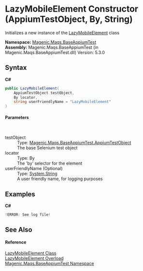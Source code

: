 # LazyMobileElement Constructor (AppiumTestObject, By, String)
 

Initializes a new instance of the <a href="MAQS_5/Appium_AUTOGENERATED/LazyMobileElement_Class">LazyMobileElement</a> class

**Namespace:**&nbsp;<a href="MAQS_5/Appium_AUTOGENERATED/Magenic-Maqs-BaseAppiumTest_Namespace">Magenic.Maqs.BaseAppiumTest</a><br />**Assembly:**&nbsp;Magenic.Maqs.BaseAppiumTest (in Magenic.Maqs.BaseAppiumTest.dll) Version: 5.3.0

## Syntax

**C#**<br />
``` C#
public LazyMobileElement(
	AppiumTestObject testObject,
	By locator,
	string userFriendlyName = "LazyMobileElement"
)
```


#### Parameters
&nbsp;<dl><dt>testObject</dt><dd>Type: <a href="MAQS_5/Appium_AUTOGENERATED/AppiumTestObject_Class">Magenic.Maqs.BaseAppiumTest.AppiumTestObject</a><br />The base Selenium test object</dd><dt>locator</dt><dd>Type: By<br />The 'by' selector for the element</dd><dt>userFriendlyName (Optional)</dt><dd>Type: <a href="http://msdn2.microsoft.com/en-us/library/s1wwdcbf" target="_blank">System.String</a><br />A user friendly name, for logging purposes</dd></dl>

## Examples

**C#**<br />
``` C#
!ERROR: See log file!
```


## See Also


#### Reference
<a href="MAQS_5/Appium_AUTOGENERATED/LazyMobileElement_Class">LazyMobileElement Class</a><br /><a href="MAQS_5/Appium_AUTOGENERATED/LazyMobileElement_Constructor">LazyMobileElement Overload</a><br /><a href="MAQS_5/Appium_AUTOGENERATED/Magenic-Maqs-BaseAppiumTest_Namespace">Magenic.Maqs.BaseAppiumTest Namespace</a><br />